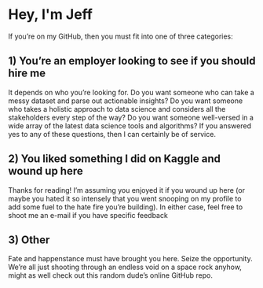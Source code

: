 # Hey, I'm Jeff

If you’re on my GitHub, then you must fit into one of three categories:

## 1) You’re an employer looking to see if you should hire me
It depends on who you’re looking for. Do you want someone who can take a messy dataset and parse out actionable insights? Do you want someone who takes a holistic approach to data science and considers all the stakeholders every step of the way? Do you want someone well-versed in a wide array of the latest data science tools and algorithms? If you answered yes to any of these questions, then I can certainly be of service.

## 2) You liked something I did on Kaggle and wound up here
Thanks for reading! I’m assuming you enjoyed it if you wound up here (or maybe you hated it so intensely that you went snooping on my profile to add some fuel to the hate fire you’re building). In either case, feel free to shoot me an e-mail if you have specific feedback

## 3) Other
Fate and happenstance must have brought you here. Seize the opportunity. We’re all just shooting through an endless void on a space rock anyhow, might as well check out this random dude’s online GitHub repo.

